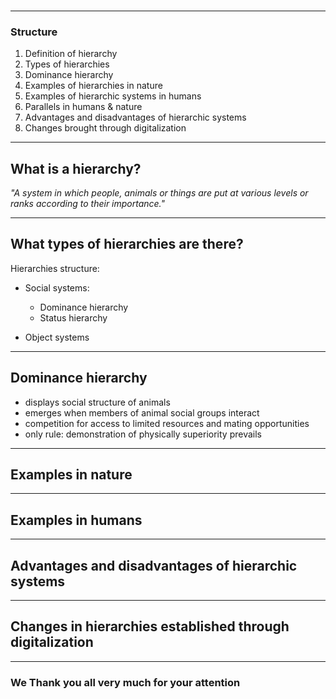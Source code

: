 <style>
    .slide {
        animation-name: slide;  
        animation-duration: 1s;               
        animation-iteration-count: 1;
    }
    @keyframes slide {
    from {  transform: translateX(-1000px)    }
    to   {  transform: translateX(0px) }
    }

    .fade-in {
        animation: fadeIn 15s;
        -webkit-animation: fadeIn 15s;
        -moz-animation: fadeIn 15s;
        -o-animation: fadeIn 15s;
        -ms-animation: fadeIn 15s;
    }
    @keyframes fadeIn {
    0% {opacity:0;}
    100% {opacity:1;}
    }

    @-moz-keyframes fadeIn {
    0% {opacity:0;}
    100% {opacity:1;}
    }

    @-webkit-keyframes fadeIn {
    0% {opacity:0;}
    100% {opacity:1;}
    }

    @-o-keyframes fadeIn {
    0% {opacity:0;}
    100% {opacity:1;}
    }

    @-ms-keyframes fadeIn {
    0% {opacity:0;}
    100% {opacity:1;}
    }
</style>

<section data-background-image="bg1.png">
    <h2 class="fade-in"> Hierarchy, a natural order? </h2>
    <p class="fade-in">A presentation by Philipp Beckmann and Laurens Terhoeven</p>
</section>


---

### Structure
1. Definition of hierarchy
1. Types of hierarchies
1. Dominance hierarchy
1. Examples of hierarchies in nature
1. Examples of hierarchic systems in humans
1. Parallels in humans & nature
1. Advantages and disadvantages of hierarchic systems
1. Changes brought through digitalization

---

## What is a hierarchy?

*"A system in which people, animals or things are put at various levels or ranks according to their importance."*

---

## What types of hierarchies are there?

Hierarchies structure:

* Social systems:

    * Dominance hierarchy
    * Status hierarchy

* Object systems

---
## Dominance hierarchy

* displays social structure of animals
* emerges when members of animal social groups interact
* competition for access to limited resources and mating opportunities
* only rule: demonstration of physically superiority prevails

---

## Examples in nature

---


## Examples in humans

---

## Advantages and disadvantages of hierarchic systems

---

## Changes in hierarchies established through digitalization

---

### We Thank you all very much for your attention
